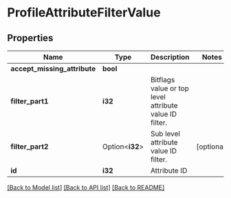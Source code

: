# ProfileAttributeFilterValue

## Properties

Name | Type | Description | Notes
------------ | ------------- | ------------- | -------------
**accept_missing_attribute** | **bool** |  | 
**filter_part1** | **i32** | Bitflags value or top level attribute value ID filter. | 
**filter_part2** | Option<**i32**> | Sub level attribute value ID filter. | [optional]
**id** | **i32** | Attribute ID | 

[[Back to Model list]](../README.md#documentation-for-models) [[Back to API list]](../README.md#documentation-for-api-endpoints) [[Back to README]](../README.md)


